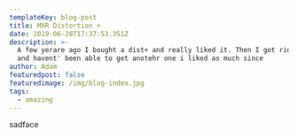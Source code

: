 ```yaml
---
templateKey: blog-post
title: MXR Distortion +
date: 2019-06-28T17:37:53.351Z
description: >-
  A few yerare ago I bought a dist+ and really liked it. Then I got rid of it
  and havent' been able to get anotehr one i liked as much since
author: Adam
featuredpost: false
featuredimage: /img/blog-index.jpg
tags:
  - amazing
---
```

sadface
